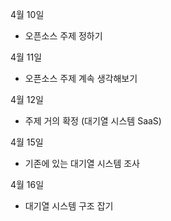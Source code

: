 4월 10일
- 오픈소스 주제 정하기

4월 11일
- 오픈소스 주제 계속 생각해보기

4월 12일
- 주제 거의 확정 (대기열 시스템 SaaS)

4월 15일
- 기존에 있는 대기열 시스템 조사

4월 16일
- 대기열 시스템 구조 잡기
